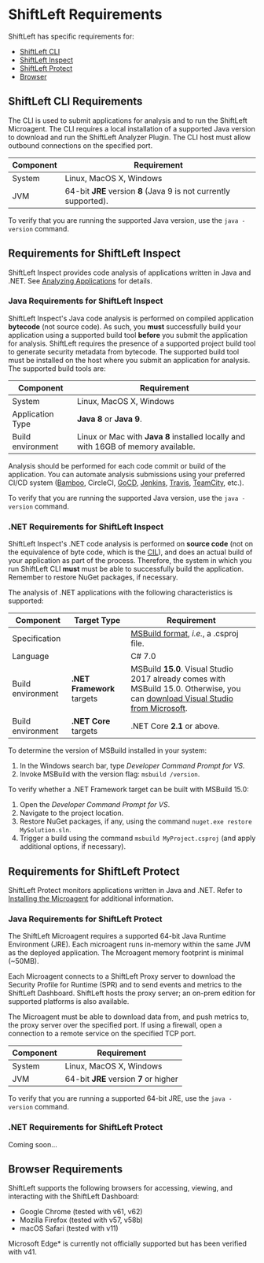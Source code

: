 # ShiftLeft Requirements

ShiftLeft has specific requirements for:
* [ShiftLeft CLI](#shiftleft-cli-requirements)
* [ShiftLeft Inspect](#requirements-for-shiftleft-inspect)
* [ShiftLeft Protect](#requirements-for-shiftleft-protect)
* [Browser](#browser-requirements)

## ShiftLeft CLI Requirements

The CLI is used to submit applications for analysis and to run the ShiftLeft Microagent.  The CLI requires a local installation of a supported Java version to download and run the ShiftLeft Analyzer Plugin. The CLI host must allow outbound connections on the specified port.

Component | Requirement
--- | ---
System | Linux, MacOS X, Windows
JVM | 64-bit **JRE** version **8** (Java 9 is not currently supported). 

To verify that you are running the supported Java version, use the `java -version` command.

## Requirements for ShiftLeft Inspect

ShiftLeft Inspect provides code analysis of applications written in Java and .NET. See [Analyzing Applications](../getting-started/analyzing-applications-in-ci.md) for details.

### Java Requirements for ShiftLeft Inspect

ShiftLeft Inspect's Java code analysis is performed on compiled application **bytecode** (not source code). As such, you **must** successfully build your application using a supported build tool **before** you submit the application for analysis. ShiftLeft requires the presence of a supported project build tool to generate security metadata from bytecode. The supported build tool must be installed on the host where you submit an application for analysis. The supported build tools are:

Component | Requirement
--- | ---
System | Linux, MacOS X, Windows
Application Type | **Java 8** or **Java 9**. 
Build environment | Linux or Mac with **Java 8** installed locally and with 16GB of memory available.

Analysis should be performed for each code commit or build of the application. You can automate analysis submissions using your preferred CI/CD system ([Bamboo](../integrating-with-shiftleft/integrating-bamboo-builds.md), CircleCI, [GoCD](../integrating-with-shiftleft/integrating-gocd-builds.md), [Jenkins](../integrating-with-shiftleft/integrating-jenkins-builds/integrating-jenkins-builds.md), [Travis](../integrating-with-shiftleft/integrating-travis-builds.md), [TeamCity](../integrating-with-shiftleft/integrating-teamcity-builds.md), etc.).

To verify that you are running the supported Java version, use the `java -version` command.

### .NET Requirements for ShiftLeft Inspect

ShiftLeft Inspect's .NET code analysis is performed on **source code** (not on the equivalence of byte code, which is the [CIL](https://en.wikipedia.org/wiki/Common_Intermediate_Language)), and does an actual build of your application as part of the process. Therefore, the system in which you run ShiftLeft CLI  **must** must be able to successfully build the application. Remember to restore NuGet packages, if necessary.

The analysis of .NET applications with the following characteristics is supported:

Component | Target Type | Requirement
--- | --- | ---
Specification | | [MSBuild format](https://docs.microsoft.com/en-us/visualstudio/msbuild/msbuild?view=vs-2017), *i.e.*, a .csproj file.
Language | | C# 7.0
Build environment | **.NET Framework** targets | MSBuild **15.0**. Visual Studio 2017 already comes with MSBuild 15.0. Otherwise, you can [download Visual Studio from Microsoft](https://visualstudio.microsoft.com/thank-you-downloading-visual-studio/?sku=BuildTools&rel=15).
Build environment | **.NET Core** targets | .NET Core **2.1** or above.

To determine the version of MSBuild installed in your system:

1. In the Windows search bar, type *Developer Command Prompt for VS*.
2. Invoke MSBuild with the version flag: `msbuild /version`.

To verify whether a .NET Framework target can be built with MSBuild 15.0:

1. Open the *Developer Command Prompt for VS*.
2. Navigate to the project location.
3. Restore NuGet packages, if any, using the command `nuget.exe restore MySolution.sln`.
3. Trigger a build using the command `msbuild MyProject.csproj` (and apply additional options, if necessary).

## Requirements for ShiftLeft Protect

ShiftLeft Protect monitors applications written in Java and .NET. Refer to [Installing the Microagent](../installing-the-microagent/installing-the-microagent.md) for additional information.

### Java Requirements for ShiftLeft Protect

The ShiftLeft Microagent requires a supported 64-bit Java Runtime Environment (JRE). Each microagent runs in-memory within the same JVM as the deployed application. The Mcroagent memory footprint is minimal (~50MB). 

Each Microagent connects to a ShiftLeft Proxy server to download the Security Profile for Runtime (SPR) and to send events and metrics to the ShiftLeft Dashboard. ShiftLeft hosts the proxy server; an on-prem edition for supported platforms is also available.

The Microagent must be able to download data from, and push metrics to, the proxy server over the specified port. If using a firewall, open a connection to a remote service on the specified TCP port.

Component | Requirement
--- | ---
System | Linux, MacOS X, Windows
JVM | 64-bit **JRE** version **7** or higher

To verify that you are running a supported 64-bit JRE, use the `java -version` command.

### .NET Requirements for ShiftLeft Protect

Coming soon...

## Browser Requirements

ShiftLeft supports the following browsers for accessing, viewing, and interacting with the ShiftLeft Dashboard:

- Google Chrome (tested with v61, v62)
- Mozilla Firefox (tested with v57, v58b)
- macOS Safari (tested with v11)

Microsoft Edge* is currently not officially supported but has been verified with v41.

